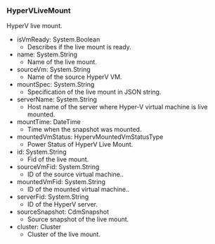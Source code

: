 ### HyperVLiveMount
HyperV live mount.

- isVmReady: System.Boolean
  - Describes if the live mount is ready.
- name: System.String
  - Name of the live mount.
- sourceVm: System.String
  - Name of the source HyperV VM.
- mountSpec: System.String
  - Specification of the live mount in JSON string.
- serverName: System.String
  - Host name of the server where Hyper-V virtual machine is live mounted.
- mountTime: DateTime
  - Time when the snapshot was mounted.
- mountedVmStatus: HypervMountedVmStatusType
  - Power Status of HyperV Live Mount.
- id: System.String
  - Fid of the live mount.
- sourceVmFid: System.String
  - ID of the source virtual machine..
- mountedVmFid: System.String
  - ID of the mounted virtual machine..
- serverFid: System.String
  - ID of the HyperV server.
- sourceSnapshot: CdmSnapshot
  - Source snapshot of the live mount.
- cluster: Cluster
  - Cluster of the live mount.
